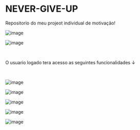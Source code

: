 # NEVER-GIVE-UP

Repositorio do meu projeot individual de motivação!

![image](https://user-images.githubusercontent.com/79462177/121068737-03a9fa00-c7a3-11eb-8cc9-3dfdd9d9dfab.png)

![image](https://user-images.githubusercontent.com/79462177/121068912-3653f280-c7a3-11eb-813c-3ebdde03a144.png)

<br>

O usuario logado tera acesso as seguintes funcionalidades ↓

<br>

![image](https://user-images.githubusercontent.com/79462177/121069176-934fa880-c7a3-11eb-9d72-fea5a202ce21.png)

![image](https://user-images.githubusercontent.com/79462177/121069261-a8c4d280-c7a3-11eb-9ceb-8c33b7370b5e.png)

![image](https://user-images.githubusercontent.com/79462177/121069296-b1b5a400-c7a3-11eb-8150-f554a2b2c3e8.png)

![image](https://user-images.githubusercontent.com/79462177/121069326-ba0ddf00-c7a3-11eb-9600-43ff395b210a.png)

![image](https://user-images.githubusercontent.com/79462177/121069355-c2661a00-c7a3-11eb-98ea-807dab05260a.png)
